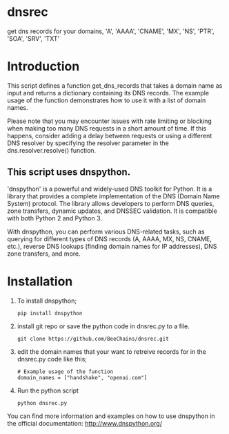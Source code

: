# dnsrec
get dns records for your domains, 'A', 'AAAA', 'CNAME', 'MX', 'NS', 'PTR', 'SOA', 'SRV', 'TXT'

# Introduction
This script defines a function get_dns_records that takes a domain name as input and returns a dictionary containing its DNS records. The example usage of the function demonstrates how to use it with a list of domain names.

Please note that you may encounter issues with rate limiting or blocking when making too many DNS requests in a short amount of time. If this happens, consider adding a delay between requests or using a different DNS resolver by specifying the resolver parameter in the dns.resolver.resolve() function.

## This script uses dnspython. 
'dnspython' is a powerful and widely-used DNS toolkit for Python. It is a library that provides a complete implementation of the DNS (Domain Name System) protocol. The library allows developers to perform DNS queries, zone transfers, dynamic updates, and DNSSEC validation. It is compatible with both Python 2 and Python 3.

With dnspython, you can perform various DNS-related tasks, such as querying for different types of DNS records (A, AAAA, MX, NS, CNAME, etc.), reverse DNS lookups (finding domain names for IP addresses), DNS zone transfers, and more.

# Installation
1. To install dnspython;
   ```
   pip install dnspython
   ```
2. install git repo or save the python code in dnsrec.py to a file.
   ```
   git clone https://github.com/BeeChains/dnsrec.git
   ```
3. edit the domain names that your want to retreive records for in the dnsrec.py code like this;
   ```
   # Example usage of the function
   domain_names = ["handshake", "openai.com"]
   ```
4. Run the python script
   ```
   python dnsrec.py
   ```
You can find more information and examples on how to use dnspython in the official documentation: http://www.dnspython.org/
